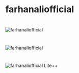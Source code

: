 # farhanaliofficial
# 
![farhanaliofficial](https://github-readme-stats.vercel.app/api?username=farhanaliofficial&show_icons=true&theme=dracula)
#
![farhanaliofficial](https://github-readme-stats.vercel.app/api/top-langs/?username=farhanaliofficial)
#
![farhanaliofficial Lite++](https://github-readme-stats.vercel.app/api/pin/?username=farhanaliofficial&repo=Lite&show_owner=true)
